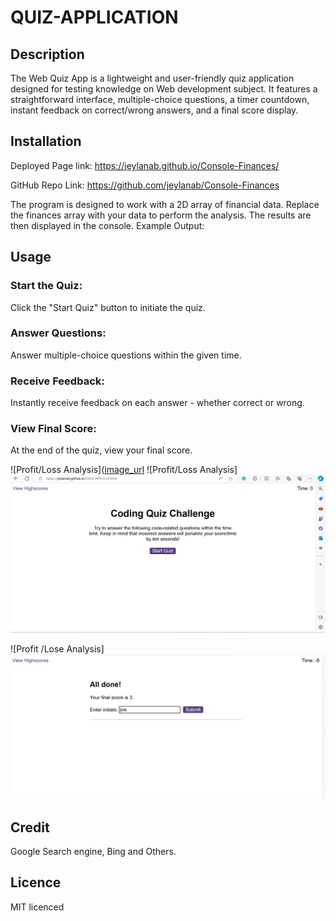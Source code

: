 # QUIZ-APPLICATION

## Description 

The Web Quiz App is a lightweight and user-friendly quiz application designed for testing knowledge on Web development subject. 
It features a straightforward interface, multiple-choice questions, a timer countdown, instant feedback on correct/wrong answers, and a final score display.

## Installation

Deployed Page link: https://jeylanab.github.io/Console-Finances/

GitHub Repo Link: https://github.com/jeylanab/Console-Finances
 
The program is designed to work with a 2D array of financial data. Replace the finances
array with your data to perform the analysis. The results are then displayed in the console. Example Output:

## Usage 
### Start the Quiz:

Click the "Start Quiz" button to initiate the quiz.

### Answer Questions:

Answer multiple-choice questions within the given time.

### Receive Feedback:

Instantly receive feedback on each answer - whether correct or wrong.

### View Final Score:

At the end of the quiz, view your final score.

![Profit/Loss Analysis]([image_url](https://github.com/jeylanab/QUIZ-APPLICATION/blob/main/assets/Images/Screenshot%202024-01-16%20060049.png?raw=true)
![Profit/Loss Analysis] ![image](https://github.com/jeylanab/QUIZ-APPLICATION/blob/main/assets/Images/Screenshot%202024-01-16%20060028.png?raw=true)

![Profit /Lose Analysis] ![image](https://github.com/jeylanab/QUIZ-APPLICATION/blob/main/assets/Images/Screenshot%202024-01-16%20060120.png?raw=true)


## Credit 

Google Search engine, Bing and Others.

## Licence 

MIT licenced
